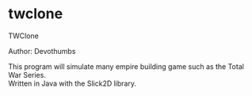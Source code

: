 twclone
=======

TWClone

Author: Devothumbs

This program will simulate many empire building game such as the Total War Series.  
Written in Java with the Slick2D library.
